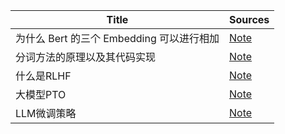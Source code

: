 <!--
 * @Author: qinhsiu
 * @Email: qinhsiu@gmail.com
-->

| Title| Sources |
| -------| ----- | 
| 为什么 Bert 的三个 Embedding 可以进行相加| [Note](https://mp.weixin.qq.com/s/7btjjlicRkIUgg8yGrqdTw) |
|分词方法的原理以及其代码实现|[Note](https://mp.weixin.qq.com/s/sw_nEgpCQ8gC36HDn8SXhA)|
|什么是RLHF|[Note](https://mp.weixin.qq.com/s/Aw-WA0FZU8N-lFiyMBZwdA)|
|大模型PTO|[Note](https://mp.weixin.qq.com/s/1yVK5SuVzZBqzrZUhosLSg)|
|LLM微调策略|[Note](https://mp.weixin.qq.com/s/JH3Qk-c-HOe0k4UMuExAIg)|
